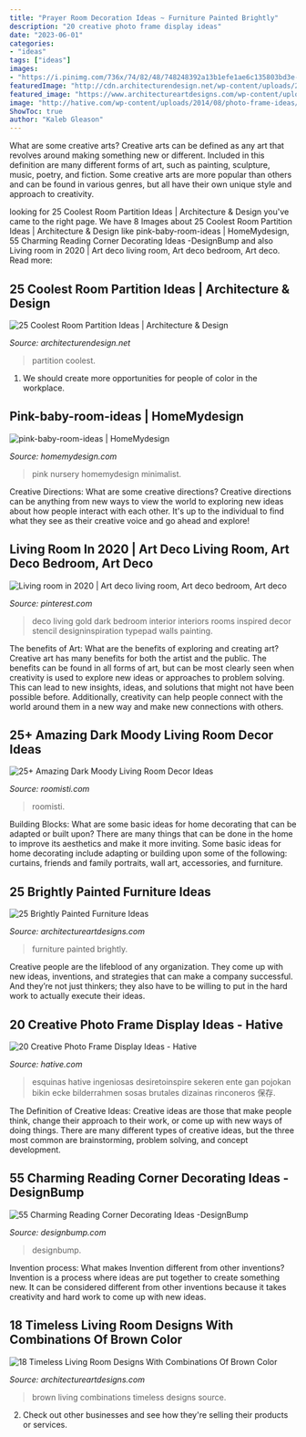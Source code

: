 ```yaml
---
title: "Prayer Room Decoration Ideas ~ Furniture Painted Brightly"
description: "20 creative photo frame display ideas"
date: "2023-06-01"
categories:
- "ideas"
tags: ["ideas"]
images:
- "https://i.pinimg.com/736x/74/82/48/748248392a13b1efe1ae6c135803bd3e--art-deco-room-art-deco-decor.jpg"
featuredImage: "http://cdn.architecturendesign.net/wp-content/uploads/2014/08/753.jpg"
featured_image: "https://www.architectureartdesigns.com/wp-content/uploads/2016/09/12-27-630x583.jpg"
image: "http://hative.com/wp-content/uploads/2014/08/photo-frame-ideas/5-photo-frame-around-corner.jpg"
ShowToc: true
author: "Kaleb Gleason"
---
```



What are some creative arts?
Creative arts can be defined as any art that revolves around making something new or different. Included in this definition are many different forms of art, such as painting, sculpture, music, poetry, and fiction. Some creative arts are more popular than others and can be found in various genres, but all have their own unique style and approach to creativity.

	

		
looking for 25 Coolest Room Partition Ideas | Architecture &amp; Design you've came to the right page. We have 8 Images about 25 Coolest Room Partition Ideas | Architecture &amp; Design like pink-baby-room-ideas | HomeMydesign, 55 Charming Reading Corner Decorating Ideas -DesignBump and also Living room in 2020 | Art deco living room, Art deco bedroom, Art deco. Read more:
		
    
## 25 Coolest Room Partition Ideas | Architecture &amp; Design

<img loading=lazy src="http://cdn.architecturendesign.net/wp-content/uploads/2014/08/753.jpg" onerror="this.onerror=null;this.src='https://tse1.mm.bing.net/th?id=OIP.vY66Fsip9dzeE_fMcrXXUQHaLK&amp;pid=15.1';" alt="25 Coolest Room Partition Ideas | Architecture &amp; Design">

_Source: architecturendesign.net_

>partition coolest. 

	

1. We should create more opportunities for people of color in the workplace.

    
## Pink-baby-room-ideas | HomeMydesign

<img loading=lazy src="https://homemydesign.com/wp-content/uploads/2014/06/pink-baby-room-ideas.jpg" onerror="this.onerror=null;this.src='https://tse4.mm.bing.net/th?id=OIP.xTCc09vqjEhCQTacAYiqHQHaLH&amp;pid=15.1';" alt="pink-baby-room-ideas | HomeMydesign">

_Source: homemydesign.com_

>pink nursery homemydesign minimalist. 

	

Creative Directions: What are some creative directions?
Creative directions can be anything from new ways to view the world to exploring new ideas about how people interact with each other. It's up to the individual to find what they see as their creative voice and go ahead and explore!

    
## Living Room In 2020 | Art Deco Living Room, Art Deco Bedroom, Art Deco

<img loading=lazy src="https://i.pinimg.com/736x/74/82/48/748248392a13b1efe1ae6c135803bd3e--art-deco-room-art-deco-decor.jpg" onerror="this.onerror=null;this.src='https://tse1.mm.bing.net/th?id=OIP.kuxE1UbObPQUYHMgVdMsAAHaLH&amp;pid=15.1';" alt="Living room in 2020 | Art deco living room, Art deco bedroom, Art deco">

_Source: pinterest.com_

>deco living gold dark bedroom interior interiors rooms inspired decor stencil designinspiration typepad walls painting. 

	

The benefits of Art: What are the benefits of exploring and creating art?
Creative art has many benefits for both the artist and the public. The benefits can be found in all forms of art, but can be most clearly seen when creativity is used to explore new ideas or approaches to problem solving. This can lead to new insights, ideas, and solutions that might not have been possible before. Additionally, creativity can help people connect with the world around them in a new way and make new connections with others.

    
## 25+ Amazing Dark Moody Living Room Decor Ideas

<img loading=lazy src="https://roomisti.com/wp-content/uploads/2019/03/25-Amazing-Dark-Moody-Living-Room-Decor-Ideas-17.jpg" onerror="this.onerror=null;this.src='https://tse4.mm.bing.net/th?id=OIP.AMxjeUbfPlutYY1QifJQxQHaLH&amp;pid=15.1';" alt="25+ Amazing Dark Moody Living Room Decor Ideas">

_Source: roomisti.com_

>roomisti. 

	

Building Blocks: What are some basic ideas for home decorating that can be adapted or built upon?
There are many things that can be done in the home to improve its aesthetics and make it more inviting. Some basic ideas for home decorating include adapting or building upon some of the following: curtains, friends and family portraits, wall art, accessories, and furniture.

    
## 25 Brightly Painted Furniture Ideas

<img loading=lazy src="https://www.architectureartdesigns.com/wp-content/uploads/2013/06/253-630x942.jpg" onerror="this.onerror=null;this.src='https://tse3.mm.bing.net/th?id=OIP.sDEQrrEc9YdJ9UsCdI0XQwHaLE&amp;pid=15.1';" alt="25 Brightly Painted Furniture Ideas">

_Source: architectureartdesigns.com_

>furniture painted brightly. 

	

Creative people are the lifeblood of any organization. They come up with new ideas, inventions, and strategies that can make a company successful. And they’re not just thinkers; they also have to be willing to put in the hard work to actually execute their ideas.

    
## 20 Creative Photo Frame Display Ideas - Hative

<img loading=lazy src="http://hative.com/wp-content/uploads/2014/08/photo-frame-ideas/5-photo-frame-around-corner.jpg" onerror="this.onerror=null;this.src='https://tse1.mm.bing.net/th?id=OIP.r4PggnZlnCafjFdPvt4uuQHaLc&amp;pid=15.1';" alt="20 Creative Photo Frame Display Ideas - Hative">

_Source: hative.com_

>esquinas hative ingeniosas desiretoinspire sekeren ente gan pojokan bikin ecke bilderrahmen sosas brutales dizainas rinconeros 保存. 

	

The Definition of Creative Ideas:
Creative ideas are those that make people think, change their approach to their work, or come up with new ways of doing things. There are many different types of creative ideas, but the three most common are brainstorming, problem solving, and concept development.

    
## 55 Charming Reading Corner Decorating Ideas -DesignBump

<img loading=lazy src="http://cdn.designbump.com/wp-content/uploads/2015/11/reading-corner-nook22.jpg" onerror="this.onerror=null;this.src='https://tse1.mm.bing.net/th?id=OIP.tLGY7aJv86MNIoTHpz4ocQHaKN&amp;pid=15.1';" alt="55 Charming Reading Corner Decorating Ideas -DesignBump">

_Source: designbump.com_

>designbump. 

	

Invention process: What makes Invention different from other inventions?
Invention is a process where ideas are put together to create something new. It can be considered different from other inventions because it takes creativity and hard work to come up with new ideas.

    
## 18 Timeless Living Room Designs With Combinations Of Brown Color

<img loading=lazy src="https://www.architectureartdesigns.com/wp-content/uploads/2016/09/12-27-630x583.jpg" onerror="this.onerror=null;this.src='https://tse2.mm.bing.net/th?id=OIP.y2mHCEEGnxqfvZGuzmSRoQHaG2&amp;pid=15.1';" alt="18 Timeless Living Room Designs With Combinations Of Brown Color">

_Source: architectureartdesigns.com_

>brown living combinations timeless designs source. 

	

2. Check out other businesses and see how they're selling their products or services.

